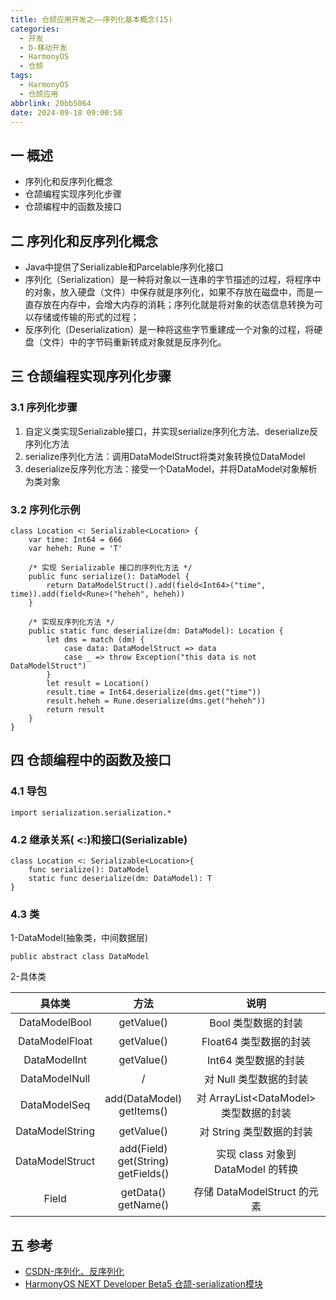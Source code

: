 ```yaml
---
title: 仓颉应用开发之——序列化基本概念(15)
categories:
  - 开发
  - D-移动开发
  - HarmonyOS
  - 仓颉  
tags:
  - HarmonyOS
  - 仓颉应用
abbrlink: 20bb5064
date: 2024-09-18 09:00:50
---
```

## 一 概述

* 序列化和反序列化概念
* 仓颉编程实现序列化步骤
* 仓颉编程中的函数及接口

<!--more-->

## 二 序列化和反序列化概念

* Java中提供了Serializable和Parcelable序列化接口
* 序列化（Serialization）是一种将对象以一连串的字节描述的过程，将程序中的对象，放入硬盘（文件）中保存就是序列化，如果不存放在磁盘中，而是一直存放在内存中，会增大内存的消耗；序列化就是将对象的状态信息转换为可以存储或传输的形式的过程；
* 反序列化（Deserialization）是一种将这些字节重建成一个对象的过程，将硬盘（文件）中的字节码重新转成对象就是反序列化。

## 三 仓颉编程实现序列化步骤

### 3.1 序列化步骤

1. 自定义类实现Serializable接口，并实现serialize序列化方法、deserialize反序列化方法
2. serialize序列化方法：调用DataModelStruct将类对象转换位DataModel
3. deserialize反序列化方法：接受一个DataModel，并将DataModel对象解析为类对象

### 3.2 序列化示例

```
class Location <: Serializable<Location> {
    var time: Int64 = 666
    var heheh: Rune = 'T'

    /* 实现 Serializable 接口的序列化方法 */
    public func serialize(): DataModel {
        return DataModelStruct().add(field<Int64>("time", time)).add(field<Rune>("heheh", heheh))
    }

    /* 实现反序列化方法 */
    public static func deserialize(dm: DataModel): Location {
        let dms = match (dm) {
            case data: DataModelStruct => data
            case _ => throw Exception("this data is not DataModelStruct")
        }
        let result = Location()
        result.time = Int64.deserialize(dms.get("time"))
        result.heheh = Rune.deserialize(dms.get("heheh"))
        return result
    }
}
```

## 四 仓颉编程中的函数及接口

### 4.1 导包

```
import serialization.serialization.*
```

### 4.2 继承关系( <:)和接口(Serializable)

```
class Location <: Serializable<Location>{
    func serialize(): DataModel
    static func deserialize(dm: DataModel): T
}
```

### 4.3 类

1-DataModel(抽象类，中间数据层)

```
public abstract class DataModel
```

2-具体类

|     具体类      |                   方法                   |                  说明                   |
| :-------------: | :--------------------------------------: | :-------------------------------------: |
|  DataModelBool  |                getValue()                |           Bool 类型数据的封装           |
| DataModelFloat  |                getValue()                |         Float64 类型数据的封装          |
|  DataModelInt   |                getValue()                |          Int64 类型数据的封装           |
|  DataModelNull  |                    /                     |         对 Null 类型数据的封装          |
|  DataModelSeq   |       add(DataModel)<br>getItems()       | 对 ArrayList\<DataModel> 类型数据的封装 |
| DataModelString |                getValue()                |        对 String 类型数据的封装         |
| DataModelStruct | add(Field)<br>get(String)<br>getFields() |   实现 class 对象到 DataModel 的转换    |
|      Field      |          getData()<br>getName()          |       存储 DataModelStruct 的元素       |

## 五 参考

* [CSDN-序列化、反序列化](https://blog.csdn.net/qq_37432174/article/details/128045211)
* [HarmonyOS NEXT Developer Beta5 仓颉-serialization模块](https://developer.huawei.com/consumer/cn/doc/cangjie-guides-V5/serialization_package_functions-V5)